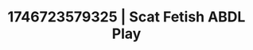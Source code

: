 ---
categories:
- Fantasy surrender
- Sensual cosplay
- AI-generated
- Erotic voice acting
- Flushed skin
- ASMR
- Pillow talk
- Cosplay
image: /assets/images/1746723579325.jpg
layout: post
seo:
  description: Featured content with sensual ABDL Play, Scat Fetish. HD images available.
  keywords: ABDL Play, Scat Fetish
  og_image: /assets/images/1746723579325.jpg
  schema_type: VisualArtwork
tags:
- ABDL Play
- '#1746723579325'
- Scat Fetish
title: 1746723579325 | Scat Fetish ABDL Play
---